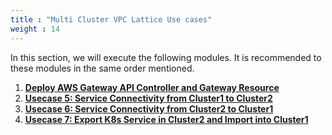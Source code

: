 ```yaml
---
title : "Multi Cluster VPC Lattice Use cases"
weight : 14
---
```


In this section, we will execute the following modules. It is recommended to these modules in the same order mentioned.

1. [**Deploy AWS Gateway API Controller and Gateway Resource**](1-deploy-gw-api-controller)
2. [**Usecase 5: Service Connectivity from Cluster1 to Cluster2**](2-service-connect-from-cluster1-to-cluster2)
3. [**Usecase 6: Service Connectivity from Cluster2 to Cluster1**](3-service-connect-from-cluster2-to-cluster1)
4. [**Usecase 7: Export K8s Service in Cluster2 and Import into  Cluster1**](4-export-import-services)

